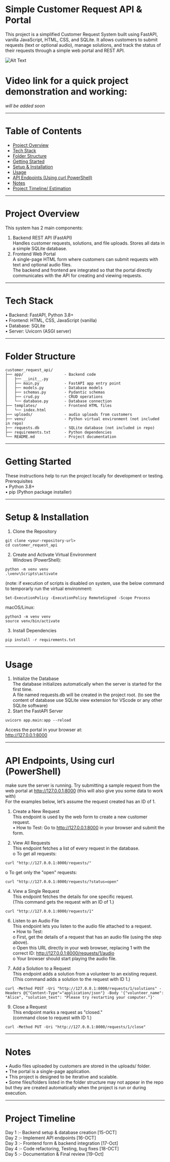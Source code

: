 # Simple Customer Request API & Portal
This project is a simplified Customer Request System built using FastAPI, vanilla JavaScript, HTML, CSS, and SQLite. It allows customers to submit requests (text or optional audio), manage solutions, and track the status of their requests through a simple web portal and REST API.  

![Alt Text](https://github.com/Yathivarun/Python-AIML-Projects/blob/main/images/simple_form.png)  

# Video link for a quick project demonstration and working:  
*will be added soon*
________________________________________
# Table of Contents
- [Project Overview](#project-overview)
- [Tech Stack](#tech-stack)
- [Folder Structure](#folder-structure)
- [Getting Started](#getting-started)
- [Setup & Installation](#setup--installation)
- [Usage](#usage)
- [API Endpoints (Using curl PowerShell)](#api-endpoints-using-curl-powershell)
- [Notes](#notes)
- [Project Timeline/ Estimation](#project-timeline)
________________________________________  
# Project Overview  
This system has 2 main components:  
1.	Backend REST API (FastAPI)  
Handles customer requests, solutions, and file uploads. Stores all data in a simple SQLite database.  
2.	Frontend Web Portal  
A single-page HTML form where customers can submit requests with text and optional audio files.  
The backend and frontend are integrated so that the portal directly communicates with the API for creating and viewing requests.  
________________________________________  
# Tech Stack  
•	Backend: FastAPI, Python 3.8+  
•	Frontend: HTML, CSS, JavaScript (vanilla)  
•	Database: SQLite  
•	Server: Uvicorn (ASGI server)  
________________________________________  
# Folder Structure  
```
customer_request_api/  
├── app/                  - Backend code  
│   ├── __init__.py  
│   ├── main.py           - FastAPI app entry point  
│   ├── models.py         - Database models  
│   ├── schemas.py        - Pydantic schemas  
│   ├── crud.py           - CRUD operations  
│   └── database.py       - Database connection  
├── templates/            - Frontend HTML files  
│   └── index.html  
├── uploads/              - audio uploads from customers  
├── venv/                 - Python virtual environment (not included in repo)  
├── requests.db           - SQLite database (not included in repo)   
├── requirements.txt      - Python dependencies  
└── README.md             - Project documentation
```
________________________________________  
# Getting Started  
These instructions help to run the project locally for development or testing.  
Prerequisites  
•	Python 3.8+  
•	pip (Python package installer)  
________________________________________  
# Setup & Installation  
1. Clone the Repository
```
git clone <your-repository-url>  
cd customer_request_api
```
2. Create and Activate Virtual Environment  
Windows (PowerShell):
``` 
python -m venv venv  
.\venv\Scripts\activate
```
  (note: if execution of scripts is disabled on system, use the below command to temporarly run the virtual environment:  
```
Set-ExecutionPolicy -ExecutionPolicy RemoteSigned -Scope Process 
```
  macOS/Linux: 
```
python3 -m venv venv  
source venv/bin/activate
```
3. Install Dependencies
```
pip install -r requirements.txt
``` 
________________________________________  
# Usage  
1. Initialize the Database  
The database initializes automatically when the server is started for the first time.  
A file named requests.db will be created in the project root. (to see the content of database use SQLite view extension for VScode or any other SQLite software)  
2. Start the FastAPI Server
```
uvicorn app.main:app --reload
```
Access the portal in your browser at:  
http://127.0.0.1:8000
________________________________________  
# API Endpoints, Using curl (PowerShell)  
make sure the server is running. Try submitting a sample request from the web portal at http://127.0.0.1:8000 (this will also give you some data to work with)  
For the examples below, let’s assume the request created has an ID of 1.  

1. Create a New Request  
This endpoint is used by the web form to create a new customer request.  
•	How to Test: Go to http://127.0.0.1:8000 in your browser and submit the form.

2. View All Requests  
This endpoint fetches a list of every request in the database.  
o	To get all requests:
```  
curl "http://127.0.0.1:8000/requests/"
```
  o	To get only the "open" requests:  
```
curl "http://127.0.0.1:8000/requests/?status=open"
```

4. View a Single Request  
This endpoint fetches the details for one specific request.  
(This command gets the request with an ID of 1.)
```
curl "http://127.0.0.1:8000/requests/1"
```

6. Listen to an Audio File  
This endpoint lets you listen to the audio file attached to a request.  
•	How to Test:  
  o	First, get the details of a request that has an audio file (using the step above).  
  o	Open this URL directly in your web browser, replacing 1 with the correct ID: http://127.0.0.1:8000/requests/1/audio  
  o	Your browser should start playing the audio file.

7. Add a Solution to a Request  
This endpoint adds a solution from a volunteer to an existing request.   
(This command adds a solution to the request with ID 1.)
```
curl -Method POST -Uri "http://127.0.0.1:8000/requests/1/solutions" -Headers @{"Content-Type"="application/json"} -Body '{"volunteer_name": "Alice", "solution_text": "Please try restarting your computer."}'

```
  
9. Close a Request  
This endpoint marks a request as "closed."  
(command close to request with ID 1.)
```
curl -Method PUT -Uri "http://127.0.0.1:8000/requests/1/close"
```

________________________________________  
# Notes  
•	Audio files uploaded by customers are stored in the uploads/ folder.  
•	The portal is a single-page application.  
•	This project is designed to be iterative and scalable.  
• Some files/folders listed in the folder structure may not appear in the repo but they are created automatically when the project is run or during execution.  
________________________________________  
# Project Timeline 
Day 1     :- Backend setup & database creation [15-OCT]  
Day 2     :- Implement API endpoints [16-OCT]  
Day 3     :- Frontend form & backend integration [17-Oct]  
Day 4     :- Code refactoring, Testing, bug fixes [18-OCT]  
Day 5     :- Documentation & Final review [19-Oct]
